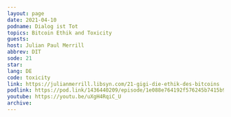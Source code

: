 ```yaml
---
layout: page
date: 2021-04-10
podname: Dialog ist Tot
topics: Bitcoin Ethik and Toxicity
guests: 
host: Julian Paul Merrill
abbrev: DIT
sode: 21
star: 
lang: DE
code: toxicity
link: https://julianmerrill.libsyn.com/21-gigi-die-ethik-des-bitcoins
podlink: https://pod.link/1436440209/episode/1e088e764192f576245b7415b97e9046
youtube: https://youtu.be/uXgH4RqiC_U
archive: 
---
```

